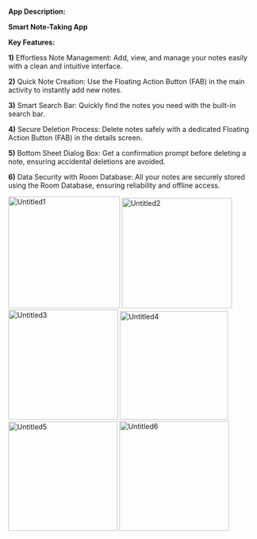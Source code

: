 **App Description:**

**Smart Note-Taking App**

**Key Features:**

**1)** Effortless Note Management: Add, view, and manage your notes easily with a clean and intuitive interface.

**2)** Quick Note Creation: Use the Floating Action Button (FAB) in the main activity to instantly add new notes.

**3)** Smart Search Bar: Quickly find the notes you need with the built-in search bar.

**4)** Secure Deletion Process: Delete notes safely with a dedicated Floating Action Button (FAB) in the details screen.

**5)** Bottom Sheet Dialog Box: Get a confirmation prompt before deleting a note, ensuring accidental deletions are avoided.

**6)** Data Security with Room Database: All your notes are securely stored using the Room Database, ensuring reliability and offline access.


<img width="225" alt="Untitled1" src="https://github.com/user-attachments/assets/0ea90f8e-cca0-4186-90b5-56476dd1a0f9" />
<img width="222" alt="Untitled2" src="https://github.com/user-attachments/assets/128e6348-557d-49b6-b6ea-51129948908a" />
<img width="221" alt="Untitled3" src="https://github.com/user-attachments/assets/cd1556fc-e752-44a3-bc51-77ba098e9446" />
<img width="218" alt="Untitled4" src="https://github.com/user-attachments/assets/837b0de8-e423-418c-9074-bc70b84e4c73" />
<img width="220" alt="Untitled5" src="https://github.com/user-attachments/assets/4bf344e7-9f44-4881-bfab-5124178a6805" />
<img width="221" alt="Untitled6" src="https://github.com/user-attachments/assets/db99eeaf-0670-4c82-8c92-b463a451db7e" />








